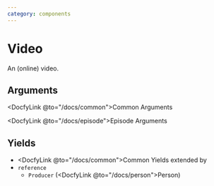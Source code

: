 ```yaml
---
category: components
---
```


# Video

An (online) video.

## Arguments

<DocfyLink @to="/docs/common">Common Arguments</DocfyLink>

<DocfyLink @to="/docs/episode">Episode Arguments</DocfyLink>

## Yields

- <DocfyLink @to="/docs/common">Common Yields</DocfyLink> extended by
- `reference`
  - `Producer` (<DocfyLink @to="/docs/person">Person</DocfyLink>)

